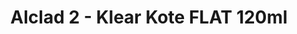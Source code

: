 ---
layout: product
title: "Alclad 2 - Klear Kote FLAT 120ml"
price: "TBA" 
desc: "Metalizer boja"
img_path: "/assets/img/ALC314.jpg"
brand: "N/A"
available: false
special_offer: false
new: false
soon: false
cat: "040000"
subcat: "040300"
subsubcat: "0N/A"
sifra: "ALC314"
popular: false
---